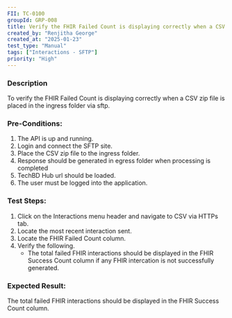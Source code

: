 ```yaml
---
FII: TC-0100
groupId: GRP-008
title: Verify the FHIR Failed Count is displaying correctly when a CSV zip file isplaced in the ingress folder via sftp
created_by: "Renjitha George"
created_at: "2025-01-23"
test_type: "Manual"
tags: ["Interactions - SFTP"]
priority: "High"
---
```


### Description

To verify the FHIR Failed Count is displaying correctly when a CSV zip file is
placed in the ingress folder via sftp.

### Pre-Conditions:

1. The API is up and running.
2. Login and connect the SFTP site.
3. Place the CSV zip file to the ingress folder.
4. Response should be generated in egress folder when processing is completed
5. TechBD Hub url should be loaded.
6. The user must be logged into the application.

### Test Steps:

1. Click on the Interactions menu header and navigate to CSV via HTTPs tab.
2. Locate the most recent interaction sent.
3. Locate the FHIR Failed Count column.
4. Verify the following.
   - The total failed FHIR interactions should be displayed in the FHIR Success
     Count column if any FHIR intercation is not successfully generated.

### Expected Result:

The total failed FHIR interactions should be displayed in the FHIR Success Count
column.
